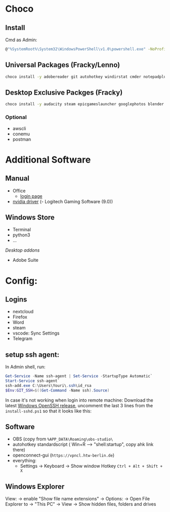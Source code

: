# Choco

## Install

Cmd as Admin:
```bash
@"%SystemRoot%\System32\WindowsPowerShell\v1.0\powershell.exe" -NoProfile -InputFormat None -ExecutionPolicy Bypass -Command "iex ((New-Object System.Net.WebClient).DownloadString('https://chocolatey.org/install.ps1'))" && SET "PATH=%PATH%;%ALLUSERSPROFILE%\chocolatey\bin"
```

## Universal Packages (Fracky/Lenno)

```bash
choco install -y adobereader git autohotkey windirstat cmder notepadplusplus irfanview 7zip nextcloud-client everything vlc firefox sharex vscode jdk8 keepassxc discord deluge chromium
```

## Desktop Exclusive Packges (Fracky)

```bash
choco install -y audacity steam epicgameslauncher googlephotos blender docker-desktop duplicati spotify zotero-studio minecraft ffmpeg signal teamspeak
```

### Optional
- awscli
- conemu
- postman

# Additional Software

## Manual
- Office
    - [login page](https://login.microsoftonline.com)
- [nvidia driver](https://www.nvidia.de/Download/index.aspx?lang=de)
(- Logitech Gaming Software (9.0))


## Windows Store

* Terminal
* python3
* ...

*Desktop addons*
- Adobe Suite

# Config:

## Logins
- nextcloud
- Firefox
- Word
- steam
- vscode: Sync Settings
- Telegram



## setup ssh agent:

In Admin shell, run:

```powershell
Get-Service -Name ssh-agent | Set-Service -StartupType Automatic`
Start-Service ssh-agent`
ssh-add.exe C:\Users\Youri\.ssh\id_rsa
$Env:GIT_SSH=$((Get-Command -Name ssh).Source)
```

In case it's not working when login into remote machine:  Download the latest [Windows OpenSSH release](https://github.com/PowerShell/Win32-OpenSSH/releases), uncomment the last 3 lines from the `install-sshd.ps1` so that it looks like this: 


## Software

- OBS (copy from `%APP_DATA\Roaming\obs-studio\`
- autohotkey standardscript ( Win+R --> "shell:startup", copy ahk link there)
- openconnect-gui (`https://vpncl.htw-berlin.de`)
- everything:
    - Settings -> Keyboard -> Show window Hotkey `Ctrl + Alt + Shift + X`

## Windows Explorer

View:
    -> enable "Show file name extensions"
    -> Options: 
        ->  Open File Explorer to -> "This PC"
        -> View -> Show hidden files, folders and drives

